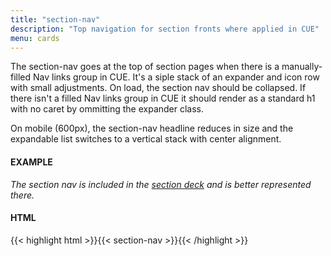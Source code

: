 ```yaml
---
title: "section-nav"
description: "Top navigation for section fronts where applied in CUE"
menu: cards
---
```


The section-nav goes at the top of section pages when there is a manually-filled Nav links group in CUE. It's a siple stack of an expander and icon row with small adjustments. On load, the section nav should be collapsed. If there isn't a filled Nav links group in CUE it should render as a standard h1 with no caret by ommitting the expander class.

On mobile (600px), the section-nav headline reduces in size and the expandable list switches to a vertical stack with center alignment.

#### EXAMPLE

*The section nav is included in the [section deck](../decks/section/) and is better represented there.*

#### HTML

{{< highlight html >}}{{< section-nav >}}{{< /highlight >}}
